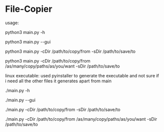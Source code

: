 # File-Copier

usage:

  python3 main.py -h
  
  python3 main.py --gui
  
  python3 main.py -cDir /path/to/copy/from -sDir /path/to/save/to
  
  python3 main.py -cDir /path/to/copy/from /as/many/copy/paths/as/you/want -sDir /path/to/save/to
  
linux executable: used pyinstaller to generate the executable and not sure if i need all the other files it generates apart from main

  ./main.py -h
  
  ./main.py --gui
  
  ./main.py -cDir /path/to/copy/from -sDir /path/to/save/to
  
  ./main.py -cDir /path/to/copy/from /as/many/copy/paths/as/you/want -sDir /path/to/save/to
